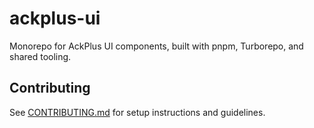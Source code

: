 # ackplus-ui

Monorepo for AckPlus UI components, built with pnpm, Turborepo, and shared tooling.

## Contributing

See [CONTRIBUTING.md](CONTRIBUTING.md) for setup instructions and guidelines.
